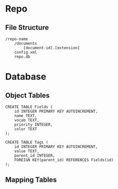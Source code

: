 # Repo
## File Structure
```
/repo-name
    /documents
        [document-id].[extension]
    config.xml
    repo.db
```
# Database
## Object Tables
```
CREATE TABLE Fields (
    id INTEGER PRIMARY KEY AUTOINCREMENT,
    name TEXT,
    vocab TEXT,
    priority INTEGER,
    color TEXT
);
```
```
CREATE TABLE Tags (
    id INTEGER PRIMARY KEY AUTOINCREMENT,
    value TEXT,
    parent_id INTEGER,
    FOREIGN KEY(parent_id) REFERENCES Fields(id)
);
```
## Mapping Tables